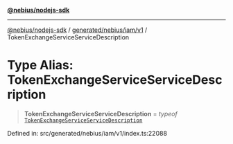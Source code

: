 [**@nebius/nodejs-sdk**](../../../../../README.md)

***

[@nebius/nodejs-sdk](../../../../../README.md) / [generated/nebius/iam/v1](../README.md) / TokenExchangeServiceServiceDescription

# Type Alias: TokenExchangeServiceServiceDescription

> **TokenExchangeServiceServiceDescription** = *typeof* [`TokenExchangeServiceServiceDescription`](../variables/TokenExchangeServiceServiceDescription.md)

Defined in: src/generated/nebius/iam/v1/index.ts:22088
